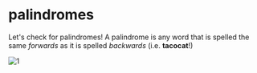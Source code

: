 # palindromes
Let's check for palindromes! A palindrome is any word that is spelled the same *forwards* as it is spelled *backwards* (i.e. **tacocat**!)  

![1](http://i.imgur.com/bhf2jZj.gif) 